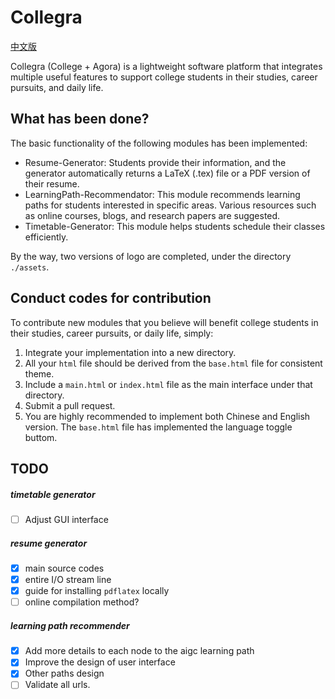 # Collegra 
[中文版](readme_ch.md)

Collegra (College + Agora) is a lightweight software platform that integrates multiple useful features to support college students in their studies, career pursuits, and daily life.

## What has been done? 
The basic functionality of the following modules has been implemented:
* Resume-Generator: Students provide their information, and the generator automatically returns a LaTeX (.tex) file or a PDF version of their resume.
* LearningPath-Recommendator: This module recommends learning paths for students interested in specific areas. Various resources such as online courses, blogs, and research papers are suggested.
* Timetable-Generator: This module helps students schedule their classes efficiently.

By the way, two versions of logo are completed, under the directory `./assets`.

## Conduct codes for contribution
To contribute new modules that you believe will benefit college students in their studies, career pursuits, or daily life, simply:
1. Integrate your implementation into a new directory.
2. All your `html` file should be derived from the `base.html` file for consistent theme.
3. Include a `main.html` or `index.html` file as the main interface under that directory.
4. Submit a pull request.
5. You are highly recommended to implement both Chinese and English version. The `base.html` file has implemented the language toggle buttom. 

## TODO
##### timetable generator 
- [ ] Adjust GUI interface

##### resume generator
- [x] main source codes
- [x] entire I/O stream line 
- [x] guide for installing `pdflatex` locally
- [ ] online compilation method?

##### learning path recommender
- [x] Add more details to each node to the aigc learning path
- [x] Improve the design of user interface 
- [x] Other paths design  
- [ ] Validate all urls.